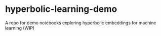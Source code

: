 # hyperbolic-learning-demo
A repo for demo notebooks exploring hyperbolic embeddings for machine learning (WIP)
